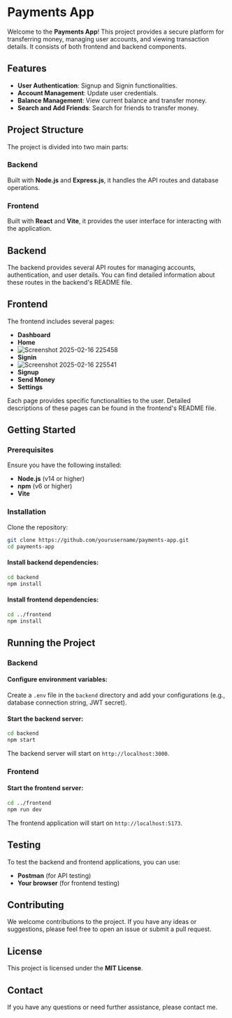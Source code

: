 # Payments App

Welcome to the **Payments App**! This project provides a secure platform for transferring money, managing user accounts, and viewing transaction details. It consists of both frontend and backend components.

## Features
- **User Authentication**: Signup and Signin functionalities.
- **Account Management**: Update user credentials.
- **Balance Management**: View current balance and transfer money.
- **Search and Add Friends**: Search for friends to transfer money.

## Project Structure
The project is divided into two main parts:

### Backend
Built with **Node.js** and **Express.js**, it handles the API routes and database operations.

### Frontend
Built with **React** and **Vite**, it provides the user interface for interacting with the application.

## Backend
The backend provides several API routes for managing accounts, authentication, and user details. You can find detailed information about these routes in the backend's README file.

## Frontend
The frontend includes several pages:
- **Dashboard**
- **Home**
- ![Screenshot 2025-02-16 225458](https://github.com/user-attachments/assets/4a041e78-2a32-4f3b-a89f-27773034fc01)
- **Signin**
- ![Screenshot 2025-02-16 225541](https://github.com/user-attachments/assets/15d1f358-81c5-410e-8e9b-f6b71c523687)
- **Signup**
- **Send Money**
- **Settings**

Each page provides specific functionalities to the user. Detailed descriptions of these pages can be found in the frontend's README file.

## Getting Started
### Prerequisites
Ensure you have the following installed:
- **Node.js** (v14 or higher)
- **npm** (v6 or higher)
- **Vite**

### Installation
Clone the repository:
```sh
git clone https://github.com/yourusername/payments-app.git
cd payments-app
```

#### Install backend dependencies:
```sh
cd backend
npm install
```

#### Install frontend dependencies:
```sh
cd ../frontend
npm install
```

## Running the Project
### Backend
#### Configure environment variables:
Create a `.env` file in the `backend` directory and add your configurations (e.g., database connection string, JWT secret).

#### Start the backend server:
```sh
cd backend
npm start
```
The backend server will start on `http://localhost:3000`.

### Frontend
#### Start the frontend server:
```sh
cd ../frontend
npm run dev
```
The frontend application will start on `http://localhost:5173`.

## Testing
To test the backend and frontend applications, you can use:
- **Postman** (for API testing)
- **Your browser** (for frontend testing)

## Contributing
We welcome contributions to the project. If you have any ideas or suggestions, please feel free to open an issue or submit a pull request.

## License
This project is licensed under the **MIT License**.

## Contact
If you have any questions or need further assistance, please contact me.

